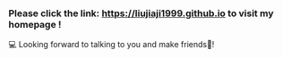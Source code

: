 ### Please click the link: https://liujiaji1999.github.io to visit my homepage !

💻 Looking forward to talking to you and make friends🎊!


